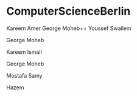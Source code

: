 # ComputerScienceBerlin
Kareem Amer
George Moheb++
Youssef Swailem


George Moheb

Kareem Ismail

George Moheb

Mostafa Samy


Hazem

